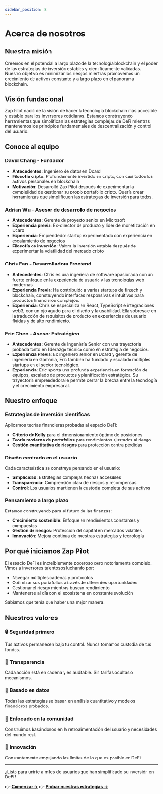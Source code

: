 ```yaml
---
sidebar_position: 8
---
```


# Acerca de nosotros

## Nuestra misión

Creemos en el potencial a largo plazo de la tecnología blockchain y el poder de las estrategias de
inversión estables y científicamente validadas. Nuestro objetivo es minimizar los riesgos mientras
promovemos un crecimiento de activos constante y a largo plazo en el panorama blockchain.

## Visión fundacional

Zap Pilot nació de la visión de hacer la tecnología blockchain más accesible y estable para los
inversores cotidianos. Estamos construyendo herramientas que simplifican las estrategias complejas
de DeFi mientras mantenemos los principios fundamentales de descentralización y control del usuario.

## Conoce al equipo

### David Chang - Fundador

- **Antecedentes**: Ingeniero de datos en Dcard
- **Filosofía cripto**: Profundamente invertido en cripto, con casi todos los activos personales en
  blockchain
- **Motivación**: Desarrolló Zap Pilot después de experimentar la complejidad de gestionar su propio
  portafolio cripto. Quería crear herramientas que simplifiquen las estrategias de inversión para
  todos.

### Adrian Wu - Asesor de desarrollo de negocios

- **Antecedentes**: Gerente de proyecto senior en Microsoft
- **Experiencia previa**: Ex-director de producto y líder de monetización en Dcard
- **Experiencia**: Emprendedor startup experimentado con experiencia en escalamiento de negocios
- **Filosofía de inversión**: Valora la inversión estable después de experimentar la volatilidad del
  mercado cripto

### Chris Fan - Desarrolladora Frontend

- **Antecedentes**: Chris es una ingeniera de software apasionada con un fuerte enfoque en la
  experiencia de usuario y las tecnologías web modernas.
- **Experiencia Previa**: Ha contribuido a varias startups de fintech y blockchain, construyendo
  interfaces responsivas e intuitivas para productos financieros complejos.
- **Experiencia**: Chris se especializa en React, TypeScript e integraciones web3, con un ojo agudo
  para el diseño y la usabilidad. Ella sobresale en la traducción de requisitos de producto en
  experiencias de usuario fluidas y de alto rendimiento.

### Eric Chen - Asesor Estratégico

- **Antecedentes**: Gerente de Ingeniería Senior con una trayectoria probada tanto en liderazgo
  técnico como en estrategia de negocios.
- **Experiencia Previa**: Ex ingeniero senior en Dcard y gerente de ingeniería en Gamania, Eric
  también ha fundado y escalado múltiples startups en el sector tecnológico.
- **Experiencia**: Eric aporta una profunda experiencia en formación de equipos, escalado de
  productos y planificación estratégica. Su trayectoria emprendedora le permite cerrar la brecha
  entre la tecnología y el crecimiento empresarial.

## Nuestro enfoque

### Estrategias de inversión científicas

Aplicamos teorías financieras probadas al espacio DeFi:

- **Criterio de Kelly** para el dimensionamiento óptimo de posiciones
- **Teoría moderna de portafolios** para rendimientos ajustados al riesgo
- **Gestión cuantitativa de riesgos** para protección contra pérdidas

### Diseño centrado en el usuario

Cada característica se construye pensando en el usuario:

- **Simplicidad**: Estrategias complejas hechas accesibles
- **Transparencia**: Comprensión clara de riesgos y recompensas
- **Control**: Los usuarios mantienen la custodia completa de sus activos

### Pensamiento a largo plazo

Estamos construyendo para el futuro de las finanzas:

- **Crecimiento sostenible**: Enfoque en rendimientos constantes y compuestos
- **Gestión de riesgos**: Protección del capital en mercados volátiles
- **Innovación**: Mejora continua de nuestras estrategias y tecnología

## Por qué iniciamos Zap Pilot

El espacio DeFi es increíblemente poderoso pero notoriamente complejo. Vimos a inversores talentosos
luchando por:

- Navegar múltiples cadenas y protocolos
- Optimizar sus portafolios a través de diferentes oportunidades
- Gestionar el riesgo mientras buscan rendimiento
- Mantenerse al día con el ecosistema en constante evolución

Sabíamos que tenía que haber una mejor manera.

## Nuestros valores

### 🔒 **Seguridad primero**

Tus activos permanecen bajo tu control. Nunca tomamos custodia de tus fondos.

### 🎯 **Transparencia**

Cada acción está en cadena y es auditable. Sin tarifas ocultas o mecanismos.

### 🧠 **Basado en datos**

Todas las estrategias se basan en análisis cuantitativo y modelos financieros probados.

### 🤝 **Enfocado en la comunidad**

Construimos basándonos en la retroalimentación del usuario y necesidades del mundo real.

### 🚀 **Innovación**

Constantemente empujando los límites de lo que es posible en DeFi.

---

¿Listo para unirte a miles de usuarios que han simplificado su inversión en DeFi?

👉 **[Comenzar →](./getting-started)** 👉 **[Probar nuestras estrategias →](./strategies)**
